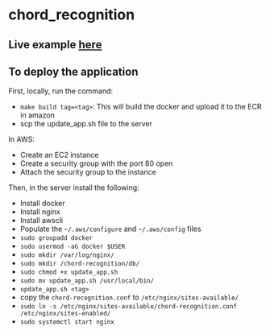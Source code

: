 # chord_recognition

## Live example [here](https://www.youtube.com/watch?v=3Lcbcv98Nm8)

## To deploy the application
First, locally, run the command:
* `make build tag=<tag>`: This will build the docker and upload it to the ECR in amazon
* scp the update_app.sh file to the server

In AWS:
* Create an EC2 instance
* Create a security group with the port 80 open
* Attach the security group to the instance

Then, in the server install the following:
* Install docker
* Install nginx
* Install awscli
* Populate the `~/.aws/configure` and `~/.aws/config` files
* `sudo groupadd docker`
* `sudo usermod -aG docker $USER`
* `sudo mkdir /var/log/nginx/`
* `sudo mkdir /chord-recognition/db/`
* `sudo chmod +x update_app.sh`
* `sudo mv update_app.sh /usr/local/bin/`
* `update_app.sh <tag>`
* copy the `chord-recognition.conf` to `/etc/nginx/sites-available/`
* `sudo ln -s /etc/nginx/sites-available/chord-recognition.conf /etc/nginx/sites-enabled/`
* `sudo systemctl start nginx`

